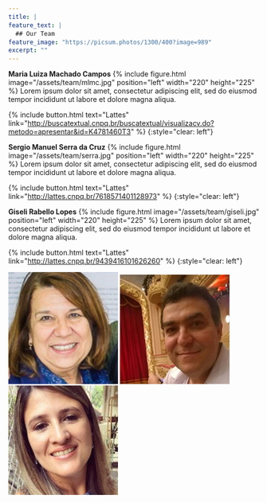 ```yaml
---
title: |  
feature_text: |
  ## Our Team
feature_image: "https://picsum.photos/1300/400?image=989"
excerpt: ""
---
```


**Maria Luiza Machado Campos**
{% include figure.html image="/assets/team/mlmc.jpg" position="left" width="220" height="225" %}
Lorem ipsum dolor sit amet, consectetur adipiscing elit, sed do eiusmod tempor incididunt ut labore et dolore magna aliqua.

{% include button.html text="Lattes" link="http://buscatextual.cnpq.br/buscatextual/visualizacv.do?metodo=apresentar&id=K4781460T3" %}
{:style="clear: left"}

**Sergio Manuel Serra da Cruz**
{% include figure.html image="/assets/team/serra.jpg" position="left" width="220" height="225" %}
Lorem ipsum dolor sit amet, consectetur adipiscing elit, sed do eiusmod tempor incididunt ut labore et dolore magna aliqua.

{% include button.html text="Lattes" link="http://lattes.cnpq.br/7618571401128973" %}
{:style="clear: left"}

**Giseli Rabello Lopes**
{% include figure.html image="/assets/team/giseli.jpg" position="left" width="220" height="225" %}
Lorem ipsum dolor sit amet, consectetur adipiscing elit, sed do eiusmod tempor incididunt ut labore et dolore magna aliqua.

{% include button.html text="Lattes" link="http://lattes.cnpq.br/9439416101626260" %}
{:style="clear: left"}




<p float="left">
  <img src="/assets/team/mlmc.jpg" width="220" />
  <img src="/assets/team/serra.jpg" width="220" /> 
  <img src="/assets/team/giseli.jpg" width="220" />
</p>



